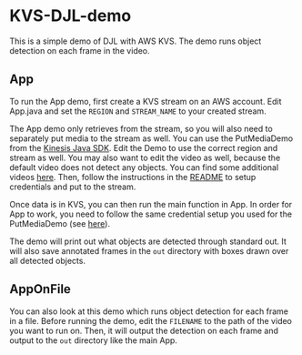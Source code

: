 # KVS-DJL-demo

This is a simple demo of DJL with AWS KVS. The demo runs object detection on each frame in the video.

## App

To run the App demo, first create a KVS stream on an AWS account. Edit App.java and set the `REGION`
 and `STREAM_NAME` to your created stream.
 
 The App demo only retrieves from the stream, so you will also need to separately put media to the
 stream as well. You can use the PutMediaDemo from the [Kinesis Java SDK](https://github.com/deepjavalibrary/amazon-kinesis-video-streams-producer-sdk-java). Edit the Demo to use the correct region and stream
 as well. You may also want to edit the video as well, because the default video does not detect
 any objects. You can find some additional videos [here](https://github.com/aws/amazon-kinesis-video-streams-parser-library/tree/master/src/test/resources).
 Then, follow the instructions in the [README](https://github.com/deepjavalibrary/amazon-kinesis-video-streams-producer-sdk-java#examples) to setup credentials and put to the stream.
 
 Once data is in KVS, you can then run the main function in App. In order for App to work, you need
 to follow the same credential setup you used for the PutMediaDemo (see [here](https://github.com/deepjavalibrary/amazon-kinesis-video-streams-producer-sdk-java#examples)).
 
 The demo will print out what objects are detected through standard out. It will also save annotated
 frames in the `out` directory with boxes drawn over all detected objects.
 
 ## AppOnFile
 
 You can also look at this demo which runs object detection for each frame in a file. Before running
 the demo, edit the `FILENAME` to the path of the video you want to run on. Then, it will output the detection on each frame and output to the `out` directory like the main App.
